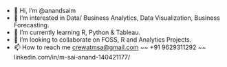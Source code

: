 - 👋 Hi, I’m @anandsaim
- 👀 I’m interested in Data/ Business Analytics, Data Visualization, Business Forecasting.
- 🌱 I’m currently learning R, Python & Tableau.
- 💞️ I’m looking to collaborate on FOSS, R and Analytics Projects.
- 📫 How to reach me crewatmsa@gmail.com ~~ +91 9629311292 ~~ linkedin.com/in/m-sai-anand-140421177/

<!---
anandsaim/anandsaim is a ✨ special ✨ repository because its `README.md` (this file) appears on your GitHub profile.
You can click the Preview link to take a look at your changes.
--->

